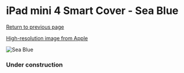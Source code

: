 # iPad mini 4 Smart Cover - Sea Blue

[Return to previous page](/ipad_mini4)

[High-resolution image from Apple](https://store.storeimages.cdn-apple.com/8756/as-images.apple.com/is/MN0A2?wid=4500&hei=4500&fmt=png)

<div style="width: 384px"><img src="/everysource/MN0A2.png" alt="Sea Blue"></div>

### Under construction
